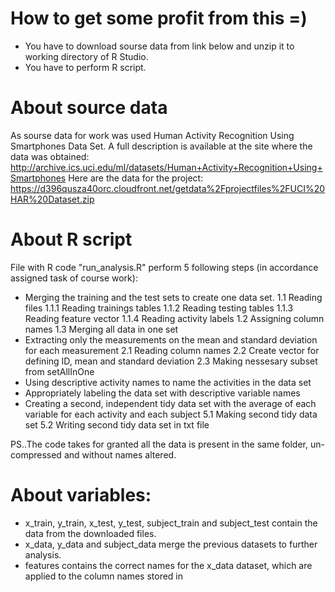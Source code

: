 # How to get some profit from this =)

   * You have to download sourse data from link below and unzip it to working directory of R Studio.
   * You have to perform R script.

# About source data

As sourse data for work was used Human Activity Recognition Using Smartphones Data Set. A full description is available at the site where the data was obtained: http://archive.ics.uci.edu/ml/datasets/Human+Activity+Recognition+Using+Smartphones Here are the data for the project: https://d396qusza40orc.cloudfront.net/getdata%2Fprojectfiles%2FUCI%20HAR%20Dataset.zip

# About R script

File with R code "run_analysis.R" perform 5 following steps (in accordance assigned task of course work):

  *  Merging the training and the test sets to create one data set.
    1.1 Reading files
    1.1.1 Reading trainings tables
    1.1.2 Reading testing tables
    1.1.3 Reading feature vector
    1.1.4 Reading activity labels
    1.2 Assigning column names
    1.3 Merging all data in one set
  *  Extracting only the measurements on the mean and standard deviation for each measurement
    2.1 Reading column names
    2.2 Create vector for defining ID, mean and standard deviation
    2.3 Making nessesary subset from setAllInOne
  *  Using descriptive activity names to name the activities in the data set
  *  Appropriately labeling the data set with descriptive variable names
  *  Creating a second, independent tidy data set with the average of each variable for each activity and each subject
    5.1 Making second tidy data set
    5.2 Writing second tidy data set in txt file

PS..The code takes for granted all the data is present in the same folder, un-compressed and without names altered.
# About variables:

   * x_train, y_train, x_test, y_test, subject_train and subject_test contain the data from the downloaded files.
   * x_data, y_data and subject_data merge the previous datasets to further analysis.
   * features contains the correct names for the x_data dataset, which are applied to the column names stored in
